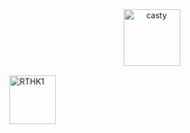 <center>
  <img src="https://raw.githubusercontent.com/Jac00000b/casty/master/79C4F857-3000-4C2B-A494-1F6D2B123B57.png" alt="casty" width="100" height="100"></center>
  <br>
<a href="../casty/Rthk1.html"><img src="https://upload.wikimedia.org/wikipedia/zh/d/db/RTHK_Radio_1_Logo_%282019%29.svg" width="82" height="86" title="RTHK1" alt="RTHK1"></a>
